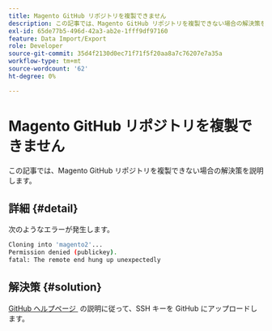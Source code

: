 ```yaml
---
title: Magento GitHub リポジトリを複製できません
description: この記事では、Magento GitHub リポジトリを複製できない場合の解決策を説明します。
exl-id: 65de77b5-496d-42a3-ab2e-1fff9df97160
feature: Data Import/Export
role: Developer
source-git-commit: 35d4f2130d0ec71f71f5f20aa8a7c76207e7a35a
workflow-type: tm+mt
source-wordcount: '62'
ht-degree: 0%

---
```


# Magento GitHub リポジトリを複製できません

この記事では、Magento GitHub リポジトリを複製できない場合の解決策を説明します。

## 詳細 {#detail}

次のようなエラーが発生します。

```bash
Cloning into 'magento2'...
Permission denied (publickey).
fatal: The remote end hung up unexpectedly
```

## 解決策 {#solution}

[GitHub ヘルプページ &#x200B;](https://help.github.com/articles/generating-ssh-keys) の説明に従って、SSH キーを GitHub にアップロードします。

